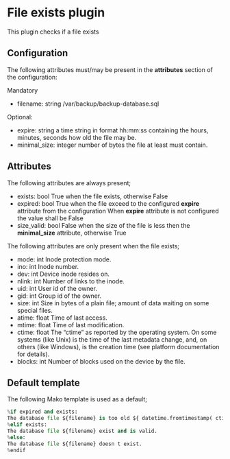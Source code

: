 # File exists plugin
This plugin checks if a file exists 


## Configuration
The following attributes must/may be present in the **attributes** section of the configuration:

Mandatory
* filename: string          /var/backup/backup-database.sql
  
Optional:  
* expire: string            a time string in format hh:mm:ss containing the hours, minutes, seconds how old the file may be. 
* minimal_size: integer     number of bytes the file at least must contain.


## Attributes
The following attributes are always present;
* exists: bool      True when the file exists, otherwise False
* expired: bool     True when the file exceed to the configured **expire** attribute from the configuration
                    When **expire** attribute is not configured the value shall be False
* size_valid: bool  False when the size of the file is less then the **minimal_size** attribute, otherwise True 
    
The following attributes are only present when the file exists;
* mode: int         Inode protection mode.  
* ino: int          Inode number.
* dev: int          Device inode resides on.
* nlink: int        Number of links to the inode.
* uid: int          User id of the owner.
* gid: int          Group id of the owner.          
* size: int         Size in bytes of a plain file; amount of data waiting on some special files.         
* atime: float      Time of last access.
* mtime: float      Time of last modification.
* ctime: float      The “ctime” as reported by the operating system. On some systems (like Unix) is the time of the last metadata change, and, on others (like Windows), is the creation time (see platform documentation for details).
* blocks: int       Number of blocks used on the device by the file.


## Default template
The following Mako template is used as a default;

```python
%if expired and exists:
The database file ${filename} is too old ${ datetime.fromtimestamp( ctime ).strftime( "%Y-%m-%d %H:%M:%S" ) }, must be less than 24 hours.
%elif exists:
The database file ${filename} exist and is valid.    
%else:
The database file ${filename} doesn t exist.
%endif
```